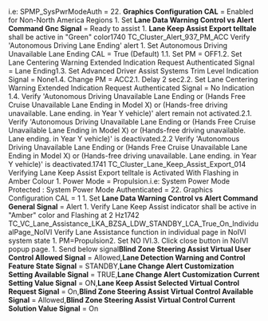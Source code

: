 i.e: SPMP_SysPwrModeAuth = 22. **Graphics Configuration CAL** = Enabled for Non-North America Regions 1. Set **Lane Data Warning Control vs Alert Command Gnc Signal** = Ready to assist 1. **Lane Keep Assist Export telltale** shall be active in "Green" color1740 TC_Cluster_Alert_937_PM_ACC Verify 'Autonomous Driving Lane Ending' alert 1. Set Autonomous Driving Unavailable Lane Ending CAL = True (Default) 1.1. Set PM = OFF1.2. Set Lane Centering Warning Extended Indication Request Authenticated Signal = Lane Ending1.3. Set Advanced Driver Assist Systems Trim Level Indication Signal = None1.4. Change PM = ACC2.1. Delay 2 sec2.2. Set Lane Centering Warning Extended Indication Request Authenticated Signal = No Indication 1.4. Verify 'Autonomous Driving Unavailable Lane Ending or (Hands Free Cruise Unavailable Lane Ending in Model X) or (Hands-free driving unavailable. Lane ending. in Year Y vehicle)' alert remain not activated.2.1. Verify 'Autonomous Driving Unavailable Lane Ending or (Hands Free Cruise Unavailable Lane Ending in Model X) or (Hands-free driving unavailable. Lane ending. in Year Y vehicle)' is deactivated.2.2 Verify 'Autonomous Driving Unavailable Lane Ending or (Hands Free Cruise Unavailable Lane Ending in Model X) or (Hands-free driving unavailable. Lane ending. in Year Y vehicle)' is deactivated.1741 TC_Cluster_Lane_Keep_Assist_Export_014 Verifying Lane Keep Assist Export telltale is Activated With Flashing in Amber Colour 1. Power Mode = Propulsion.i.e: System Power Mode Protected : System Power Mode Authenticated = 22. Graphics Configuration CAL = 1 1. Set **Lane Data Warning Control vs Alert Command General Signal** = Alert 1. Verify Lane Keep Assist indicator shall be active in "Amber" color and Flashing at 2 Hz1742 TC_VC_Lane_Assistance_LKA_BZSA_LDW_STANDBY_LCA_True_On_IndividualPage_NoIVI Verify Lane Assistance function in individual page in NoIVI system state 1. PM=Propulsion2. Set NO IVI.3. Click close button in NoIVI popup page. 1. Send below signal**Blind Zone Steering Assist Virtual User Control Allowed Signal** = Allowed,**Lane Detection Warning and Control Feature State Signal** = STANDBY,**Lane Change Alert Customization Setting Available Signal** = TRUE,**Lane Change Alert Customization Current Setting Value Signal** = ON,**Lane Keep Assist Selected Virtual Control Request Signal** = On,**Blind Zone Steering Assist Virtual Control Available Signal** = Allowed,**Blind Zone Steering Assist Virtual Control Current Solution Value Signal** = On